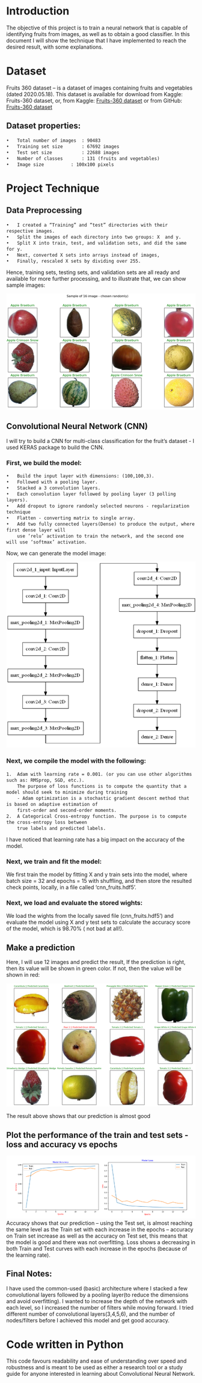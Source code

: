 # Introduction
The objective of this project is to train a neural network that is capable of identifying fruits from images, as well as to obtain a good classifier. 
In this document I will show the technique that I have implemented to reach the desired result, with some explanations.

# Dataset
 Fruits 360 dataset – is a dataset of images containing fruits and vegetables (dated 2020.05.18). 
 This dataset is available for download from Kaggle: Fruits-360 dataset, or, from Kaggle: [Fruits-360 dataset](https://www.kaggle.com/moltean/fruits)
 or from GitHub: [Fruits-360 dataset](https://github.com/Horea94/Fruit-Images-Dataset)

## Dataset properties:

	•	Total number of images	: 90483
	•	Training set size		: 67692 images
	•	Test set size			: 22688 images
	•	Number of classes		: 131 (fruits and vegetables)
	•	Image size			: 100x100 pixels

# Project Technique

## Data Preprocessing
	•	I created a “Training” and “test” directories with their respective images. 
	•	Split the images of each directory into two groups: X  and y. 
	•	Split X into train, test, and validation sets, and did the same for y. 
	•	Next, converted X sets into arrays instead of images, 
	•	Finally, rescaled X sets by dividing over 255.
	
Hence, training sets, testing sets, and validation sets are all ready and available for more further processing, and to illustrate that, we can show sample images:

![Show 16 image](/images/sample16.png)

## Convolutional Neural Network (CNN) 
I will try to build a CNN for multi-class classification for the fruit’s dataset - I used KERAS package to build the CNN.
### First, we build the model:
	•	Build the input layer with dimensions: (100,100,3).
	•	Followed with a pooling layer.
	•	Stacked a 3 convolution layers.
	•	Each convolution layer followed by pooling layer (3 polling layers).
	•	Add dropout to ignore randomly selected neurons - regularization technique
	•	Flatten - converting matrix to single array.
	•	Add two fully connected layers(Dense) to produce the output, where first dense layer will 
	    use ‘relu’ activation to train the network, and the second one will use ‘softmax’ activation.

Now, we can generate the model image:

![Show the CNN Model Image](/images/modelImage.png)

### Next, we compile the model with the following:
	1.	Adam with learning rate = 0.001. (or you can use other algorithms such as: RMSprop, SGD, etc.).
	    The purpose of loss functions is to compute the quantity that a model should seek to minimize during training 
		- Adam optimization is a stochastic gradient descent method that is based on adaptive estimation of 
		first-order and second-order moments.
	2.	A Categorical Cross-entropy function. The purpose is to compute the cross-entropy loss between 
	    true labels and predicted labels.

I have noticed that learning rate has a big impact on the accuracy of the model.

### Next, we train and fit the model:
We first train the model by fitting X and y train sets into the model, where batch size = 32 and epochs = 15 with shuffling, and then store the resulted check points, locally, in a file called ‘cnn_fruits.hdf5’.

### Next, we load and evaluate the stored wights:
We load the wights from the locally saved file (cnn_fruits.hdf5’) and evaluate the model using X and y test sets to calculate the accuracy score of the model, which is 98.70% ( not bad at all!).

## Make a prediction 
Here, I will use 12 images and predict the result, If the prediction is right, then its value will be shown in green color. If not, then the value will be shown in red:

![Show the CNN Model Image](/images/sample12.png)

The result above shows that our prediction is almost good

## Plot the performance of the train and test sets - loss and accuracy vs epochs

![Show the CNN Model Image](/images/performance.png)
Accuracy shows that our prediction – using the Test set, is almost reaching the same level as the Train set with each increase in the epochs – accuracy on Train set increase as well as the accuracy on Test set, this means that the model is good and there was not overfitting.
Loss shows a decreasing in both Train and Test curves with each increase in the epochs (because of the learning rate).

## Final Notes:
I have used the common-used (basic) architecture where I stacked a few convolutional layers followed by a pooling layer(to reduce the dimensions and avoid overfitting). I wanted to increase the depth of the network with each level, so I increased the number of filters while moving forward. I tried different number of convolutional layers(3,4,5,6), and the number of nodes/filters before I achieved this model and get good accuracy.

# Code written in Python
This code favours readability and ease of understanding over speed and robustness and is meant to be used as either a research 
tool or a study guide for anyone interested in learning about Convolutional Neural Network.